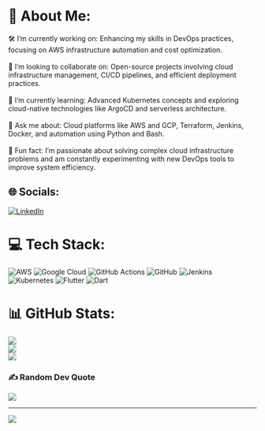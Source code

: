# 💫 About Me:
🛠️ I’m currently working on: Enhancing my skills in DevOps practices, focusing on AWS infrastructure automation and cost optimization.<br><br>🤝 I’m looking to collaborate on: Open-source projects involving cloud infrastructure management, CI/CD pipelines, and efficient deployment practices.<br><br>🌱 I’m currently learning: Advanced Kubernetes concepts and exploring cloud-native technologies like ArgoCD and serverless architecture.<br><br>💬 Ask me about: Cloud platforms like AWS and GCP, Terraform, Jenkins, Docker, and automation using Python and Bash.<br><br>🌟 Fun fact: I’m passionate about solving complex cloud infrastructure problems and am constantly experimenting with new DevOps tools to improve system efficiency.


## 🌐 Socials:
[![LinkedIn](https://img.shields.io/badge/LinkedIn-%230077B5.svg?logo=linkedin&logoColor=white)](https://linkedin.com/in/harshrajurkar) 

# 💻 Tech Stack:
![AWS](https://img.shields.io/badge/AWS-%23FF9900.svg?style=for-the-badge&logo=amazon-aws&logoColor=white) ![Google Cloud](https://img.shields.io/badge/GoogleCloud-%234285F4.svg?style=for-the-badge&logo=google-cloud&logoColor=white) ![GitHub Actions](https://img.shields.io/badge/github%20actions-%232671E5.svg?style=for-the-badge&logo=githubactions&logoColor=white) ![GitHub](https://img.shields.io/badge/github-%23121011.svg?style=for-the-badge&logo=github&logoColor=white) ![Jenkins](https://img.shields.io/badge/jenkins-%232C5263.svg?style=for-the-badge&logo=jenkins&logoColor=white) ![Kubernetes](https://img.shields.io/badge/kubernetes-%23326ce5.svg?style=for-the-badge&logo=kubernetes&logoColor=white) ![Flutter](https://img.shields.io/badge/Flutter-%2302569B.svg?style=for-the-badge&logo=Flutter&logoColor=white) ![Dart](https://img.shields.io/badge/dart-%230175C2.svg?style=for-the-badge&logo=dart&logoColor=white)
# 📊 GitHub Stats:
![](https://github-readme-stats.vercel.app/api?username=harshrajurkar&theme=dark&hide_border=false&include_all_commits=true&count_private=true)<br/>
![](https://github-readme-streak-stats.herokuapp.com/?user=harshrajurkar&theme=dark&hide_border=false)<br/>
![](https://github-readme-stats.vercel.app/api/top-langs/?username=harshrajurkar&theme=dark&hide_border=false&include_all_commits=true&count_private=true&layout=compact)

### ✍️ Random Dev Quote
![](https://quotes-github-readme.vercel.app/api?type=horizontal&theme=radical)

---
[![](https://visitcount.itsvg.in/api?id=harshrajurkar&icon=0&color=0)](https://visitcount.itsvg.in)

<!-- Proudly created with GPRM ( https://gprm.itsvg.in ) -->